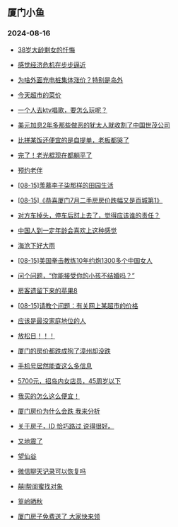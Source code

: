 ## 厦门小鱼 
### 2024-08-16

+ [38岁大龄剩女的忏悔](http://bbs.xmfish.com/read-htm-tid-18231975.html)

+ [感觉经济危机在步步逼近](http://bbs.xmfish.com/read-htm-tid-18232060.html)

+ [为啥外面充电桩集体涨价？特别是岛外](http://bbs.xmfish.com/read-htm-tid-18231978.html)

+ [今天超市的菜价](http://bbs.xmfish.com/read-htm-tid-18232084.html)

+ [一个人去ktv唱歌，要怎么玩呢？](http://bbs.xmfish.com/read-htm-tid-18231977.html)

+ [美元加息2年多那些做恶的犹太人就收割了中国世茂公司](http://bbs.xmfish.com/read-htm-tid-18232128.html)

+ [比拼某饭还便宜的是自提单，老板都哭了](http://bbs.xmfish.com/read-htm-tid-18232163.html)

+ [完了！老光棍现在都躺平了](http://bbs.xmfish.com/read-htm-tid-18232167.html)

+ [预约老伴](http://bbs.xmfish.com/read-htm-tid-18232209.html)

+ [[08-15]羡慕李子柒那样的田园生活](http://bbs.xmfish.com/read-htm-tid-18231985.html)

+ [[08-15]《恭喜厦门7月二手房房价跌幅又是百城第1》](http://bbs.xmfish.com/read-htm-tid-18232129.html)

+ [对方车掉头，停车后怼上去了，觉得应该谁的责任？](http://bbs.xmfish.com/read-htm-tid-18232016.html)

+ [中国人到一定年龄会喜欢上这种感觉](http://bbs.xmfish.com/read-htm-tid-18232251.html)

+ [海沧下好大雨](http://bbs.xmfish.com/read-htm-tid-18232257.html)

+ [[08-15]美国拳击教练10年约炮1300多个中国女人](http://bbs.xmfish.com/read-htm-tid-18232247.html)

+ [问个问题，“你能接受你的小孩不结婚吗？”](http://bbs.xmfish.com/read-htm-tid-18232305.html)

+ [房客遗留下来的苹果8](http://bbs.xmfish.com/read-htm-tid-18232142.html)

+ [[08-15]请教个问题：有关网上某超市的价格](http://bbs.xmfish.com/read-htm-tid-18232182.html)

+ [应该是最没家庭地位的人](http://bbs.xmfish.com/read-htm-tid-18232343.html)

+ [放松日！！！](http://bbs.xmfish.com/read-htm-tid-18232196.html)

+ [厦门的房价都跌成狗了漳州却没跌](http://bbs.xmfish.com/read-htm-tid-18232565.html)

+ [手机号居然能查这么多信息](http://bbs.xmfish.com/read-htm-tid-18232371.html)

+ [5700元，招岛内女店员，45周岁以下](http://bbs.xmfish.com/read-htm-tid-18232543.html)

+ [我买的怎么这么便宜！](http://bbs.xmfish.com/read-htm-tid-18232458.html)

+ [厦门房价为什么会跌 我来分析](http://bbs.xmfish.com/read-htm-tid-18232408.html)

+ [关于房子，ID 恰巧路过 说得很好。](http://bbs.xmfish.com/read-htm-tid-18232264.html)

+ [又地震了](http://bbs.xmfish.com/read-htm-tid-18232404.html)

+ [望仙谷](http://bbs.xmfish.com/read-htm-tid-18232405.html)

+ [微信聊天记录可以恢复吗](http://bbs.xmfish.com/read-htm-tid-18232378.html)

+ [囍I帮闺蜜找对象](http://bbs.xmfish.com/read-htm-tid-18232330.html)

+ [篁岭晒秋](http://bbs.xmfish.com/read-htm-tid-18232403.html)

+ [厦门房子免费送了 大家快来领](http://bbs.xmfish.com/read-htm-tid-18232562.html)

